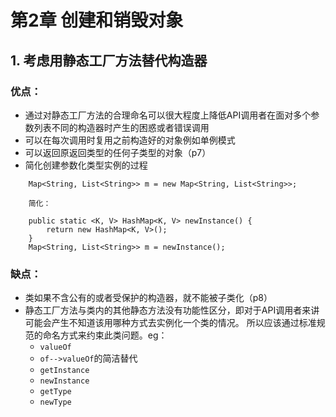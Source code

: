 # 第2章 创建和销毁对象
## 1. 考虑用静态工厂方法替代构造器
### 优点：
* 通过对静态工厂方法的合理命名可以很大程度上降低API调用者在面对多个参数列表不同的构造器时产生的困惑或者错误调用
* 可以在每次调用时复用之前构造好的对象例如单例模式
* 可以返回原返回类型的任何子类型的对象（p7）
* 简化创建参数化类型实例的过程  
```
    Map<String, List<String>> m = new Map<String, List<String>>; 
    
    简化：  

    public static <K, V> HashMap<K, V> newInstance() {
        return new HashMap<K, V>();
    }
    Map<String, List<String>> m = newInstance();
```
### 缺点：
* 类如果不含公有的或者受保护的构造器，就不能被子类化（p8）
* 静态工厂方法与类内的其他静态方法没有功能性区分，即对于API调用者来讲可能会产生不知道该用哪种方式去实例化一个类的情况。
所以应该通过标准规范的命名方式来约束此类问题。eg：
  * `valueOf`
  * `of-->valueOf`的简洁替代
  * `getInstance`
  * `newInstance`
  * `getType`
  * `newType`

